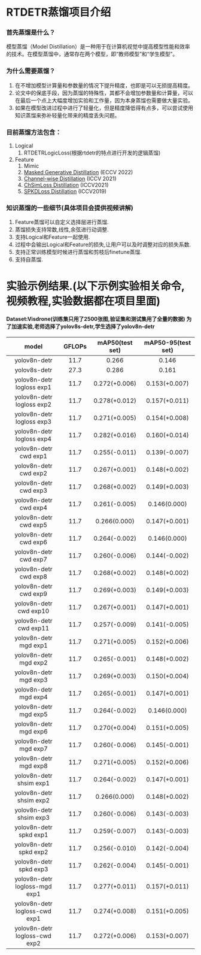 # RTDETR蒸馏项目介绍

### 首先蒸馏是什么？  
模型蒸馏（Model Distillation）是一种用于在计算机视觉中提高模型性能和效率的技术。在模型蒸馏中，通常存在两个模型，即“教师模型”和“学生模型”。

### 为什么需要蒸馏？  
1. 在不增加模型计算量和参数量的情况下提升精度，也即是可以无损提高精度。
2. 论文中的保底手段，因为蒸馏的特殊性，其都不会增加参数量和计算量，可以在最后一个点上大幅度增加实验和工作量，因为本身蒸馏也需要做大量实验。
3. 如果在模型改进过程中进行了轻量化，但是精度降低得有点多，可以尝试使用知识蒸馏来弥补轻量化带来的精度丢失问题。

### 目前蒸馏方法包含：
1. Logical
    1. RTDETRLogicLoss(根据rtdetr的特点进行开发的逻辑蒸馏)
2. Feature
    1. Mimic
    2. [Masked Generative Distillation](https://link.zhihu.com/?target=https%3A//arxiv.org/pdf/2205.01529.pdf) (ECCV 2022)
    3. [Channel-wise Distillation](https://arxiv.org/pdf/2011.13256.pdf) (ICCV 2021)
    4. [ChSimLoss Distillation](https://openaccess.thecvf.com/content/ICCV2021/html/Liu_Exploring_Inter-Channel_Correlation_for_Diversity-Preserved_Knowledge_Distillation_ICCV_2021_paper.html) (ICCV2021)
    5. [SPKDLoss Distillation](https://arxiv.org/pdf/1907.09682.pdf) (ICCV2019)

### 知识蒸馏的一些细节(具体项目会提供视频讲解)
1. Feature蒸馏可以自定义选择层进行蒸馏.
2. 蒸馏损失支持常数,线性,余弦进行动调整.
3. 支持Logical和Feature一起使用.
4. 过程中会输出Logical和Feature的损失,让用户可以及时调整对应的损失系数.
5. 支持正常训练模型时候进行蒸馏和剪枝后finetune蒸馏.
6. 支持自蒸馏.

# 实验示例结果.(以下示例实验相关命令,视频教程,实验数据都在项目里面)
#### Dataset:Visdrone(训练集只用了2500张图,验证集和测试集用了全量的数据) 为了加速实验,老师选择了yolov8s-detr,学生选择了yolov8n-detr

| model | GFLOPs | mAP50(test set) | mAP50-95(test set) |
| :----: | :----: | :----: | :----: |
| yolov8n-detr | 11.7 | 0.266 | 0.146 |
| yolov8s-detr | 27.3 | 0.286 | 0.161 |
| yolov8n-detr logloss exp1 | 11.7 | 0.272(+0.006) | 0.153(+0.007) |
| yolov8n-detr logloss exp2 | 11.7 | 0.278(+0.012) | 0.157(+0.011) |
| yolov8n-detr logloss exp3 | 11.7 | 0.271(+0.005) | 0.154(+0.008) |
| yolov8n-detr logloss exp4 | 11.7 | 0.282(+0.016) | 0.160(+0.014) |
| yolov8n-detr cwd exp1 | 11.7 | 0.255(-0.011) | 0.139(-0.007) |
| yolov8n-detr cwd exp2 | 11.7 | 0.267(+0.001) | 0.148(+0.002) |
| yolov8n-detr cwd exp3 | 11.7 | 0.268(+0.002) | 0.149(+0.003) |
| yolov8n-detr cwd exp4 | 11.7 | 0.261(-0.005) | 0.146(0.000) |
| yolov8n-detr cwd exp5 | 11.7 | 0.266(0.000) | 0.147(+0.001) |
| yolov8n-detr cwd exp6 | 11.7 | 0.264(-0.002) | 0.146(0.000) |
| yolov8n-detr cwd exp7 | 11.7 | 0.260(-0.006) | 0.144(-0.002) |
| yolov8n-detr cwd exp8 | 11.7 | 0.268(+0.002) | 0.148(+0.002) |
| yolov8n-detr cwd exp9 | 11.7 | 0.269(+0.003) | 0.149(+0.003) |
| yolov8n-detr cwd exp10 | 11.7 | 0.267(+0.001) | 0.147(+0.001) |
| yolov8n-detr cwd exp11 | 11.7 | 0.257(-0.009) | 0.141(-0.005) |
| yolov8n-detr mgd exp1 | 11.7 | 0.271(+0.005) | 0.152(+0.006) |
| yolov8n-detr mgd exp2 | 11.7 | 0.265(-0.001) | 0.148(+0.002) |
| yolov8n-detr mgd exp3 | 11.7 | 0.269(+0.003) | 0.150(+0.004) |
| yolov8n-detr mgd exp4 | 11.7 | 0.265(-0.001) | 0.147(+0.001) |
| yolov8n-detr mgd exp5 | 11.7 | 0.264(-0.002) | 0.146(0.000) |
| yolov8n-detr mgd exp6 | 11.7 | 0.270(+0.004) | 0.151(+0.005) |
| yolov8n-detr mgd exp7 | 11.7 | 0.260(-0.006) | 0.145(-0.001) |
| yolov8n-detr mgd exp8 | 11.7 | 0.271(+0.005) | 0.152(+0.006) |
| yolov8n-detr shsim exp1 | 11.7 | 0.264(-0.002) | 0.147(+0.001) |
| yolov8n-detr shsim exp2 | 11.7 | 0.266(0.000) | 0.148(+0.002) |
| yolov8n-detr shsim exp3 | 11.7 | 0.260(-0.006) | 0.143(-0.003) |
| yolov8n-detr spkd exp1 | 11.7 | 0.259(-0.007) | 0.143(-0.003) |
| yolov8n-detr spkd exp2 | 11.7 | 0.256(-0.010) | 0.142(-0.004) |
| yolov8n-detr spkd exp3 | 11.7 | 0.262(-0.004) | 0.145(-0.001) |
| yolov8n-detr logloss-mgd exp1 | 11.7 | 0.277(+0.011) | 0.157(+0.011) |
| yolov8n-detr logloss-cwd exp1 | 11.7 | 0.274(+0.008) | 0.151(+0.005) |
| yolov8n-detr logloss-cwd exp2 | 11.7 | 0.272(+0.006) | 0.153(+0.007) |